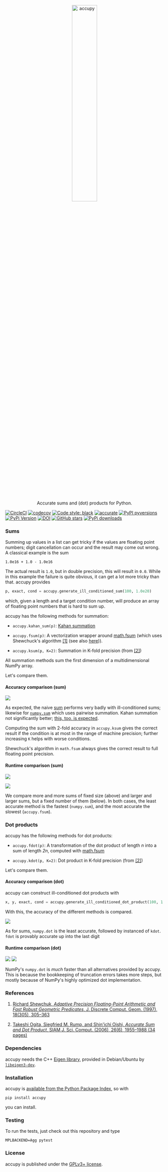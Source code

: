 <p align="center">
  <a href="https://github.com/nschloe/accupy"><img alt="accupy" src="https://nschloe.github.io/accupy/logo-with-text.svg" width="40%"></a>
  <p align="center">Accurate sums and (dot) products for Python.</p>
</p>

[![CircleCI](https://img.shields.io/circleci/project/github/nschloe/accupy/master.svg?style=flat-square)](https://circleci.com/gh/nschloe/accupy/tree/master)
[![codecov](https://img.shields.io/codecov/c/github/nschloe/accupy.svg?style=flat-square)](https://codecov.io/gh/nschloe/accupy)
[![Code style: black](https://img.shields.io/badge/code%20style-black-000000.svg?style=flat-square)](https://github.com/psf/black)
[![accurate](https://img.shields.io/badge/accurate-very-brightgreen.svg?style=flat-square)](https://github.com/nschloe/accupy)
[![PyPI pyversions](https://img.shields.io/pypi/pyversions/accupy.svg?style=flat-square)](https://pypi.org/pypi/accupy/)
[![PyPi Version](https://img.shields.io/pypi/v/accupy.svg?style=flat-square)](https://pypi.org/project/accupy)
[![DOI](https://zenodo.org/badge/DOI/10.5281/zenodo.1185173.svg?style=flat-square)](https://doi.org/10.5281/zenodo.1185173)
[![GitHub stars](https://img.shields.io/github/stars/nschloe/accupy.svg?style=flat-square&logo=github&label=Stars&logoColor=white)](https://github.com/nschloe/accupy)
[![PyPi downloads](https://img.shields.io/pypi/dm/accupy.svg?style=flat-square)](https://pypistats.org/packages/accupy)

### Sums

Summing up values in a list can get tricky if the values are floating point
numbers; digit cancellation can occur and the result may come out wrong. A
classical example is the sum
```
1.0e16 + 1.0 - 1.0e16
```
The actual result is `1.0`, but in double precision, this will result in `0.0`.
While in this example the failure is quite obvious, it can get a lot more
tricky than that. accupy provides
```python
p, exact, cond = accupy.generate_ill_conditioned_sum(100, 1.0e20)
```
which, given a length and a target condition number, will produce an array of
floating point numbers that is hard to sum up.

accupy has the following methods for summation:

  * `accupy.kahan_sum(p)`: [Kahan
    summation](https://en.wikipedia.org/wiki/Kahan_summation_algorithm)

  * `accupy.fsum(p)`: A vectorization wrapper around
    [math.fsum](https://docs.python.org/3/library/math.html#math.fsum) (which
    uses Shewchuck's algorithm [[1]](#references) (see also
    [here](https://code.activestate.com/recipes/393090/))).

  * `accupy.ksum(p, K=2)`: Summation in K-fold precision (from [[2]](#references))

All summation methods sum the first dimension of a multidimensional NumPy array.

Let's compare them.

#### Accuracy comparison (sum)

![](https://nschloe.github.io/accupy/accuracy-sums.svg)

As expected, the naive
[sum](https://docs.python.org/3/library/functions.html#sum) performs very badly
with ill-conditioned sums; likewise for
[`numpy.sum`](https://docs.scipy.org/doc/numpy/reference/generated/numpy.sum.html)
which uses pairwise summation. Kahan summation not significantly better; [this,
too, is
expected](https://en.wikipedia.org/wiki/Kahan_summation_algorithm#Accuracy).

Computing the sum with 2-fold accuracy in `accupy.ksum` gives the correct
result if the condition is at most in the range of machine precision; further
increasing `K` helps with worse conditions.

Shewchuck's algorithm in `math.fsum` always gives the correct result to full
floating point precision.


#### Runtime comparison (sum)

![](https://nschloe.github.io/accupy/speed-comparison1.svg)

![](https://nschloe.github.io/accupy/speed-comparison2.svg)

We compare more and more sums of fixed size (above) and larger and larger sums,
but a fixed number of them (below). In both cases, the least accurate method is
the fastest (`numpy.sum`), and the most accurate the slowest (`accupy.fsum`).

### Dot products

accupy has the following methods for dot products:

  * `accupy.fdot(p)`: A transformation of the dot product of length _n_ into a
    sum of length _2n_, computed with
    [math.fsum](https://docs.python.org/3/library/math.html#math.fsum)

  * `accupy.kdot(p, K=2)`: Dot product in K-fold precision (from
    [[2]](#references))

Let's compare them.

#### Accuracy comparison (dot)

accupy can construct ill-conditioned dot products with
```python
x, y, exact, cond = accupy.generate_ill_conditioned_dot_product(100, 1.0e20)
```
With this, the accuracy of the different methods is compared.

![](https://nschloe.github.io/accupy/accuracy-dot.svg)

As for sums, `numpy.dot` is the least accurate, followed by instanced of `kdot`.
`fdot` is provably accurate up into the last digit

#### Runtime comparison (dot)

![](https://nschloe.github.io/accupy/speed-comparison-dot1.svg)
![](https://nschloe.github.io/accupy/speed-comparison-dot2.svg)

NumPy's `numpy.dot` is _much_ faster than all alternatives provided by accupy.
This is because the bookkeeping of truncation errors takes more steps, but
mostly because of NumPy's highly optimized dot implementation.


### References

1. [Richard Shewchuk, _Adaptive Precision Floating-Point Arithmetic and Fast
   Robust Geometric Predicates_, J. Discrete Comput. Geom. (1997), 18(305),
   305–363](https://doi.org/10.1007/PL00009321)

2. [Takeshi Ogita, Siegfried M. Rump, and Shin'ichi Oishi, _Accurate Sum and Dot
   Product_, SIAM J. Sci. Comput. (2006), 26(6), 1955–1988 (34
   pages)](https://doi.org/10.1137/030601818)

### Dependencies

accupy needs the C++ [Eigen
library](http://eigen.tuxfamily.org/index.php?title=Main_Page), provided in
Debian/Ubuntu by
[`libeigen3-dev`](https://packages.ubuntu.com/search?keywords=libeigen3-dev).

### Installation

accupy is [available from the Python Package Index](https://pypi.org/project/accupy/), so with
```
pip install accupy
```
you can install.

### Testing

To run the tests, just check out this repository and type
```
MPLBACKEND=Agg pytest
```

### License
accupy is published under the [GPLv3+ license](https://www.gnu.org/licenses/gpl-3.0.en.html).
